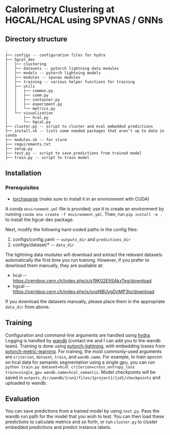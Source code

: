 # Calorimetry Clustering at HGCAL/HCAL using SPVNAS / GNNs

## Directory structure
    .
    ├── configs -- configuration files for hydra
    ├── hgcal_dev
    │   ├── clustering
    │   ├── datasets -- pytorch lightning data modules
    │   ├── models -- pytorch lightning models
    │   ├── modules -- spvnas modules
    │   ├── training -- various helper functions for training
    │   ├── utils
    │   │   ├── common.py
    │   │   ├── comm.py
    │   │   ├── container.py
    │   │   ├── experiment.py
    │   │   └── metrics.py
    │   └── visualization
    │       ├── hcal.py
    │       └── hgcal.py
    ├── cluster.py -- script to cluster and eval embedded predictions
    ├── install.sh -- lists some needed packages that aren't up to date in conda
    ├── modules.sh -- for slurm
    ├── requirements.txt
    ├── setup.py
    ├── test.py -- script to save predictions from trained model
    ├── train.py -- script to train model

## Installation
### Prerequisites
* [torchsparse](https://github.com/mit-han-lab/torchsparse) (make sure to install it in an environment with CUDA)

A conda `environment.yml` file is provided; use it to create an environment by running `conda env create -f environment.yml`. Then, run `pip install -e .` to install the hgcal-dev package. 

Next, modify the following hard-coded paths in the config files:
1. configs/config.yaml -- `outputs_dir` and `predictions_dir`
2. configs/dataset/* -- `data_dir`

The lightning data modules will download and extract the relevant datasets automatically the first time you run training. However, if you prefer to download them manually, they are available at:
* hcal -- https://cernbox.cern.ch/index.php/s/s19K02E9SAkxTeg/download
* hgcal -- https://cernbox.cern.ch/index.php/s/ocpNBUygDnMP3tx/download

If you download the datasets manually, please place them in the appropriate `data_dir` from above.

## Training
Configuration and command-line arguments are handled using [hydra](https://hydra.cc/docs/intro/). Logging is handled by [wandb](https://www.wandb.com/) (contact me and I can add you to the wandb team). Training is done using [pytorch-lightning](https://pytorch-lightning.readthedocs.io/en/latest/), with embedding losses from [pytorch-metric-learning](https://kevinmusgrave.github.io/pytorch-metric-learning/). For training, the most commonly-used arguments are `criterion`, `dataset`, `train`, and `wandb.name`. For example, to train spvcnn on hcal data for semantic segmentation using a single gpu, you can run `python train.py dataset=hcal criterion=cross_entropy_loss train=single_gpu wandb.name=hcal_semantic`. Model checkpoints will be saved in `outputs_dir/wandb/{run}/files/{project}/{id}/checkpoints` and uploaded to wandb.

## Evaluation
You can save predictions from a trained model by using `test.py`. Pass the wandb run path for the model that you wish to test. You can then load these predictions to calculate metrics and so forth, or run `cluster.py` to cluster embedded predictions and predict instance labels.
